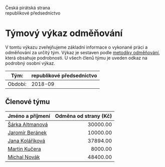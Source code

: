 Česká pirátská strana  
republikové předsednictvo

Týmový výkaz odměňování
===========================

V tomtu výkazu zveřejňujeme základní informace o vykonané práci a odměňování
za určitý tým. Výkaz je sestaven podle [metodiky odměňování][metodika],
která obsahuje podrobnosti. U všech členů týmu je uveden odkaz na podrobný osobní výkaz.

Tým:                     | republikové předsednictvo
-----------------------  | --------------------
Období:                  | 2018-09

Členové týmu
--------------

| Jméno a příjmení                    |   Odměna od strany (Kč) |
|:------------------------------------|------------------------:|
| [Šárka Altmanová](sarka-altmanova/) |                30000.00 |
| [Jaromír Beránek](jaromir-beranek/) |                10000.00 |
| [Jana Koláříková](jana-kolarikova/) |                37894.00 |
| [Martin Kučera](martin-kucera/)     |                 8000.00 |
| [Michal Novák](michal-novak/)       |                48400.00 |


[metodika]: https://redmine.pirati.cz/projects/po/wiki/Odmenovani
